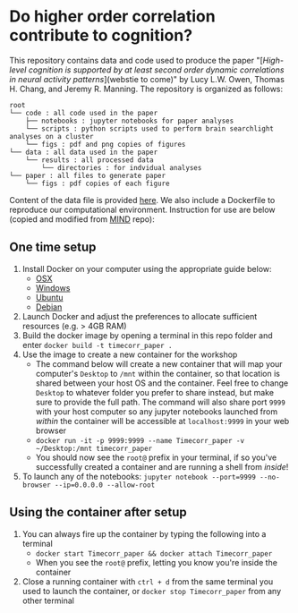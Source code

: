 # Do higher order correlation contribute to cognition?

This repository contains data and code used to produce the paper "[_High-level cognition is supported by at least second order
  dynamic correlations in neural activity patterns_](webstie to come)" by Lucy L.W. Owen, Thomas H. Chang, and Jeremy R. Manning. The repository is organized as follows:

```
root
└── code : all code used in the paper
    ├── notebooks : jupyter notebooks for paper analyses
    └── scripts : python scripts used to perform brain searchlight analyses on a cluster
    └── figs : pdf and png copies of figures
└── data : all data used in the paper
    └── results : all processed data
        └── directories : for indvidual analyses
└── paper : all files to generate paper
    └── figs : pdf copies of each figure
```

Content of the data file is provided [here](https://drive.google.com/file/d/1CZYe8eyAkZFuLqfwwlKoeijgkjdW6vFs/view?usp=sharing).
We also include a Dockerfile to reproduce our computational environment. Instruction for use are below (copied and modified from [MIND](https://github.com/Summer-MIND/mind-tools) repo):

## One time setup
1. Install Docker on your computer using the appropriate guide below:
    - [OSX](https://docs.docker.com/docker-for-mac/install/#download-docker-for-mac)
    - [Windows](https://docs.docker.com/docker-for-windows/install/)
    - [Ubuntu](https://docs.docker.com/engine/installation/linux/docker-ce/ubuntu/)
    - [Debian](https://docs.docker.com/engine/installation/linux/docker-ce/debian/)
2. Launch Docker and adjust the preferences to allocate sufficient resources (e.g. > 4GB RAM)
3. Build the docker image by opening a terminal in this repo folder and enter `docker build -t timecorr_paper .`  
4. Use the image to create a new container for the workshop
    - The command below will create a new container that will map your computer's `Desktop` to `/mnt` within the container, so that location is shared between your host OS and the container. Feel free to change `Desktop` to whatever folder you prefer to share instead, but make sure to provide the full path. The command will also share port `9999` with your host computer so any jupyter notebooks launched from *within* the container will be accessible at `localhost:9999` in your web browser
    - `docker run -it -p 9999:9999 --name Timecorr_paper -v ~/Desktop:/mnt timecorr_paper `
    - You should now see the `root@` prefix in your terminal, if so you've successfully created a container and are running a shell from *inside*!
5. To launch any of the notebooks: `jupyter notebook --port=9999 --no-browser --ip=0.0.0.0 --allow-root`

## Using the container after setup
1. You can always fire up the container by typing the following into a terminal
    - `docker start Timecorr_paper && docker attach Timecorr_paper`
    - When you see the `root@` prefix, letting you know you're inside the container
2. Close a running container with `ctrl + d` from the same terminal you used to launch the container, or `docker stop Timecorr_paper` from any other terminal
